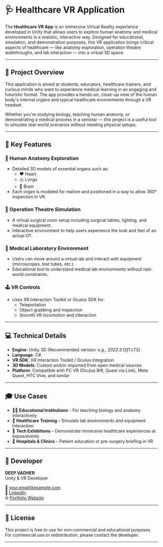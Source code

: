 # 🩺 Healthcare VR Application

The **Healthcare VR App** is an immersive Virtual Reality experience developed in Unity that allows users to explore human anatomy and medical environments in a realistic, interactive way. Designed for educational, simulation, and demonstration purposes, this VR application brings critical aspects of healthcare — like anatomy exploration, operation theatre walkthroughs, and lab interaction — into a virtual 3D space.

---

## 🧠 Project Overview

This application is aimed at students, educators, healthcare trainers, and curious minds who want to experience medical learning in an engaging and futuristic format. The app provides a hands-on, close-up view of the human body's internal organs and typical healthcare environments through a VR headset.

Whether you're studying biology, teaching human anatomy, or demonstrating a medical process in a seminar — this project is a useful tool to simulate real-world scenarios without needing physical setups.

---

## 🎯 Key Features

### 🔬 Human Anatomy Exploration
- Detailed 3D models of essential organs such as:
  - ❤️ Heart
  - 🫁 Lungs
  - 🧠 Brain
- Each organ is modeled for realism and positioned in a way to allow 360° inspection in VR.

### 🏥 Operation Theatre Simulation
- A virtual surgical room setup including surgical tables, lighting, and medical equipment.
- Interactive environment to help users experience the look and feel of an actual OT.

### 🧪 Medical Laboratory Environment
- Users can move around a virtual lab and interact with equipment (microscopes, test tubes, etc.).
- Educational tool to understand medical lab environments without real-world constraints.

### 🕹️ VR Controls
- Uses XR Interaction Toolkit or Oculus SDK for:
  - Teleportation
  - Object grabbing and inspection
  - Smooth VR locomotion and interaction

---

## 💻 Technical Details

- **Engine**: Unity 3D (Recommended version: *e.g., 2022.3.12f1 LTS*)
- **Language**: C#
- **VR SDK**: XR Interaction Toolkit / Oculus Integration
- **3D Models**: Custom and/or imported from open medical sources
- **Platform**: Compatible with PC VR (Oculus Rift, Quest via Link), Meta Quest, HTC Vive, and similar

---

## 🎓 Use Cases

- 🧑‍🏫 **Educational Institutions** – For teaching biology and anatomy interactively
- 🧪 **Healthcare Training** – Simulate lab environments and equipment interaction
- 🎤 **Tech Exhibitions** – Demonstrate immersive healthcare experiences at expos/events
- 🏥 **Hospitals & Clinics** – Patient education or pre-surgery briefing in VR

---

## 👤 Developer

**DEEP VADHER**  
Unity & VR Developer  

📧 your.email@example.com  
🔗 [LinkedIn](https://www.linkedin.com/in/deepvadher/)  
🌐 [Portfolio Website](https://deepvadher.w3spaces.com/)

---

## 📄 License

This project is free to use for non-commercial and educational purposes.  
For commercial use or redistribution, please contact the developer.

---

